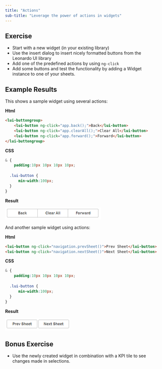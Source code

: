 ```yaml
---
title: "Actions"
sub-title: "Leverage the power of actions in widgets"
---
```


## Exercise

- Start with a new widget (in your existing library)
- Use the insert dialog to insert nicely formatted buttons from the Leonardo UI library
- Add one of the predefined actions by using `ng-click`
- Add some buttons and test the functionality by adding a Widget instance to one of your sheets. 

## Example Results

This shows a sample widget using several actions:

**Html**

```html
<lui-buttongroup>
	<lui-button ng-click="app.back();">Back</lui-button>
	<lui-button ng-click="app.clearAll();">Clear All</lui-button>
	<lui-button ng-click="app.forward();">Forward</lui-button>
</lui-buttongroup>
```


**CSS**

```css
& {
	padding:10px 10px 10px 10px;

  .lui-button {
	  min-width:100px;
  }
}
```

**Result**

![](images/example-1.png)


And another sample widget using actions:


**Html**
```html
<lui-button ng-click="navigation.prevSheet()">Prev Sheet</lui-button>
<lui-button ng-click="navigation.nextSheet()">Next Sheet</lui-button>
```


**CSS**
```css
& {
	padding:10px 10px 10px 10px;

  .lui-button {
	  min-width:100px;
  }
}
```

**Result**

![](images/example-2.png)


## Bonus Exercise

- Use the newly created widget in combination with a KPI tile to see changes made in selections.

